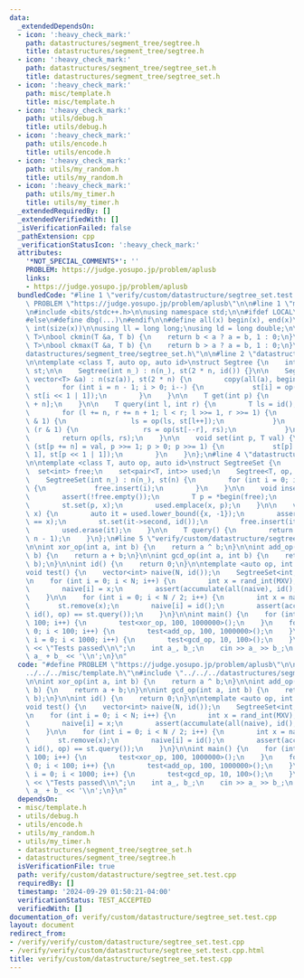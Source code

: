 ```yaml
---
data:
  _extendedDependsOn:
  - icon: ':heavy_check_mark:'
    path: datastructures/segment_tree/segtree.h
    title: datastructures/segment_tree/segtree.h
  - icon: ':heavy_check_mark:'
    path: datastructures/segment_tree/segtree_set.h
    title: datastructures/segment_tree/segtree_set.h
  - icon: ':heavy_check_mark:'
    path: misc/template.h
    title: misc/template.h
  - icon: ':heavy_check_mark:'
    path: utils/debug.h
    title: utils/debug.h
  - icon: ':heavy_check_mark:'
    path: utils/encode.h
    title: utils/encode.h
  - icon: ':heavy_check_mark:'
    path: utils/my_random.h
    title: utils/my_random.h
  - icon: ':heavy_check_mark:'
    path: utils/my_timer.h
    title: utils/my_timer.h
  _extendedRequiredBy: []
  _extendedVerifiedWith: []
  _isVerificationFailed: false
  _pathExtension: cpp
  _verificationStatusIcon: ':heavy_check_mark:'
  attributes:
    '*NOT_SPECIAL_COMMENTS*': ''
    PROBLEM: https://judge.yosupo.jp/problem/aplusb
    links:
    - https://judge.yosupo.jp/problem/aplusb
  bundledCode: "#line 1 \"verify/custom/datastructure/segtree_set.test.cpp\"\n#define\
    \ PROBLEM \"https://judge.yosupo.jp/problem/aplusb\"\n\n#line 1 \"misc/template.h\"\
    \n#include <bits/stdc++.h>\n\nusing namespace std;\n\n#ifdef LOCAL\n#include <utils>\n\
    #else\n#define dbg(...)\n#endif\n\n#define all(x) begin(x), end(x)\n#define sz(x)\
    \ int(size(x))\n\nusing ll = long long;\nusing ld = long double;\n\ntemplate <class\
    \ T>\nbool ckmin(T &a, T b) {\n    return b < a ? a = b, 1 : 0;\n}\ntemplate <class\
    \ T>\nbool ckmax(T &a, T b) {\n    return b > a ? a = b, 1 : 0;\n}\n#line 2 \"\
    datastructures/segment_tree/segtree_set.h\"\n\n#line 2 \"datastructures/segment_tree/segtree.h\"\
    \n\ntemplate <class T, auto op, auto id>\nstruct Segtree {\n    int n;\n    vector<T>\
    \ st;\n\n    Segtree(int n_) : n(n_), st(2 * n, id()) {}\n\n    Segtree(const\
    \ vector<T> &a) : n(sz(a)), st(2 * n) {\n        copy(all(a), begin(st) + n);\n\
    \        for (int i = n - 1; i > 0; i--) {\n            st[i] = op(st[i << 1],\
    \ st[i << 1 | 1]);\n        }\n    }\n\n    T get(int p) {\n        return st[p\
    \ + n];\n    }\n\n    T query(int l, int r) {\n        T ls = id(), rs = id();\n\
    \        for (l += n, r += n + 1; l < r; l >>= 1, r >>= 1) {\n            if (l\
    \ & 1) {\n                ls = op(ls, st[l++]);\n            }\n            if\
    \ (r & 1) {\n                rs = op(st[--r], rs);\n            }\n        }\n\
    \        return op(ls, rs);\n    }\n\n    void set(int p, T val) {\n        for\
    \ (st[p += n] = val, p >>= 1; p > 0; p >>= 1) {\n            st[p] = op(st[p <<\
    \ 1], st[p << 1 | 1]);\n        }\n    }\n};\n#line 4 \"datastructures/segment_tree/segtree_set.h\"\
    \n\ntemplate <class T, auto op, auto id>\nstruct SegtreeSet {\n    int n;\n  \
    \  set<int> free;\n    set<pair<T, int>> used;\n    Segtree<T, op, id> st;\n\n\
    \    SegtreeSet(int n_) : n(n_), st(n) {\n        for (int i = 0; i < n; i++)\
    \ {\n            free.insert(i);\n        }\n    }\n\n    void insert(T x) {\n\
    \        assert(!free.empty());\n        T p = *begin(free);\n        free.erase(begin(free));\n\
    \        st.set(p, x);\n        used.emplace(x, p);\n    }\n\n    void remove(T\
    \ x) {\n        auto it = used.lower_bound({x, -1});\n        assert(it->first\
    \ == x);\n        st.set(it->second, id());\n        free.insert(it->second);\n\
    \        used.erase(it);\n    }\n\n    T query() {\n        return st.query(0,\
    \ n - 1);\n    }\n};\n#line 5 \"verify/custom/datastructure/segtree_set.test.cpp\"\
    \n\nint xor_op(int a, int b) {\n    return a ^ b;\n}\n\nint add_op(int a, int\
    \ b) {\n    return a + b;\n}\n\nint gcd_op(int a, int b) {\n    return gcd(a,\
    \ b);\n}\n\nint id() {\n    return 0;\n}\n\ntemplate <auto op, int N, int MXV>\n\
    void test() {\n    vector<int> naive(N, id());\n    SegtreeSet<int, op, id> st(N);\n\
    \n    for (int i = 0; i < N; i++) {\n        int x = rand_int(MXV);\n        st.insert(x);\n\
    \        naive[i] = x;\n        assert(accumulate(all(naive), id(), op) == st.query());\n\
    \    }\n\n    for (int i = 0; i < N / 2; i++) {\n        int x = naive[i];\n \
    \       st.remove(x);\n        naive[i] = id();\n        assert(accumulate(all(naive),\
    \ id(), op) == st.query());\n    }\n}\n\nint main() {\n    for (int i = 0; i <\
    \ 100; i++) {\n        test<xor_op, 100, 1000000>();\n    }\n    for (int i =\
    \ 0; i < 100; i++) {\n        test<add_op, 100, 1000000>();\n    }\n    for (int\
    \ i = 0; i < 1000; i++) {\n        test<gcd_op, 10, 100>();\n    }\n\n    cerr\
    \ << \"Tests passed\\n\";\n    int a_, b_;\n    cin >> a_ >> b_;\n    cout <<\
    \ a_ + b_ << '\\n';\n}\n"
  code: "#define PROBLEM \"https://judge.yosupo.jp/problem/aplusb\"\n\n#include \"\
    ../../../misc/template.h\"\n#include \"../../../datastructures/segment_tree/segtree_set.h\"\
    \n\nint xor_op(int a, int b) {\n    return a ^ b;\n}\n\nint add_op(int a, int\
    \ b) {\n    return a + b;\n}\n\nint gcd_op(int a, int b) {\n    return gcd(a,\
    \ b);\n}\n\nint id() {\n    return 0;\n}\n\ntemplate <auto op, int N, int MXV>\n\
    void test() {\n    vector<int> naive(N, id());\n    SegtreeSet<int, op, id> st(N);\n\
    \n    for (int i = 0; i < N; i++) {\n        int x = rand_int(MXV);\n        st.insert(x);\n\
    \        naive[i] = x;\n        assert(accumulate(all(naive), id(), op) == st.query());\n\
    \    }\n\n    for (int i = 0; i < N / 2; i++) {\n        int x = naive[i];\n \
    \       st.remove(x);\n        naive[i] = id();\n        assert(accumulate(all(naive),\
    \ id(), op) == st.query());\n    }\n}\n\nint main() {\n    for (int i = 0; i <\
    \ 100; i++) {\n        test<xor_op, 100, 1000000>();\n    }\n    for (int i =\
    \ 0; i < 100; i++) {\n        test<add_op, 100, 1000000>();\n    }\n    for (int\
    \ i = 0; i < 1000; i++) {\n        test<gcd_op, 10, 100>();\n    }\n\n    cerr\
    \ << \"Tests passed\\n\";\n    int a_, b_;\n    cin >> a_ >> b_;\n    cout <<\
    \ a_ + b_ << '\\n';\n}\n"
  dependsOn:
  - misc/template.h
  - utils/debug.h
  - utils/encode.h
  - utils/my_random.h
  - utils/my_timer.h
  - datastructures/segment_tree/segtree_set.h
  - datastructures/segment_tree/segtree.h
  isVerificationFile: true
  path: verify/custom/datastructure/segtree_set.test.cpp
  requiredBy: []
  timestamp: '2024-09-29 01:50:21-04:00'
  verificationStatus: TEST_ACCEPTED
  verifiedWith: []
documentation_of: verify/custom/datastructure/segtree_set.test.cpp
layout: document
redirect_from:
- /verify/verify/custom/datastructure/segtree_set.test.cpp
- /verify/verify/custom/datastructure/segtree_set.test.cpp.html
title: verify/custom/datastructure/segtree_set.test.cpp
---
```

